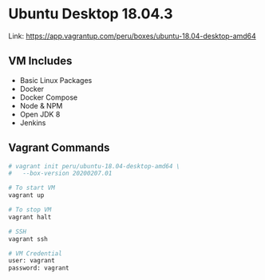 # Ubuntu Desktop 18.04.3

Link: https://app.vagrantup.com/peru/boxes/ubuntu-18.04-desktop-amd64

## VM Includes

- Basic Linux Packages
- Docker
- Docker Compose
- Node & NPM
- Open JDK 8
- Jenkins

## Vagrant Commands

```bash
# vagrant init peru/ubuntu-18.04-desktop-amd64 \
#   --box-version 20200207.01

# To start VM
vagrant up

# To stop VM 
vagrant halt

# SSH
vagrant ssh

# VM Credential
user: vagrant
password: vagrant
```
